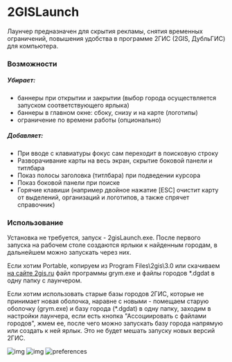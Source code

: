 # 2GISLaunch #

Лаунчер предназначен для скрытия рекламы, снятия временных ограничений, повышения удобства в программе 2ГИС (2GIS, ДубльГИС) для компьютера.

### Возможности ###

##### Убирает: #####
* баннеры при открытии и закрытии (выбор города осуществляется запуском соответствующего ярлыка)
* баннеры в главном окне: сбоку, снизу и на карте (логотипы)
* ограничение по времени работы (опционально)

##### Добавляет: #####
* При вводе с клавиатуры фокус сам переходит в поисковую строку
* Разворачивание карты на весь экран, скрытие боковой панели и титлбара
* Показ полосы заголовка (титлбара) при подведении курсора
* Показ боковой панели при поиске
* Горячие клавиши (например двойное нажатие [ESC] очистит карту от выделений, организаций и логотипов, а также спрячет справочник)

### Использование ###

Установка не требуется, запуск - 2gisLaunch.exe.
После первого запуска на рабочем столе создаются ярлыки к найденным городам, в дальнейшем можно запускать через них.

Если хотим Portable, копируем из Program Files\\2gis\\3.0 или скачиваем [на сайте 2gis.ru](http://info.2gis.ru/moscow/products/download#skachat-kartu-na-komputer&linux) файл программы grym.exe и файлы городов \*.dgdat в одну папку с лаунчером.

Если хотим использовать старые базы городов 2ГИС, которые не принимает новая оболочка, наравне с новыми - помещаем старую оболочку (grym.exe) и базу города (\*.dgdat) в одну папку, заходим в настройки лаунчера, если есть кнопка "Ассоциировать с файлами городов", жмем ее, после чего можно запускать базу города напрямую или создать к ней ярлык. Это не будет мешать запуску новых версий 2ГИС.

![img](http://funkyimg.com/i/2g4Jv.png)
![img](http://funkyimg.com/i/2g4Ju.png)
![preferences](http://funkyimg.com/i/2gntC.png)
